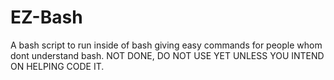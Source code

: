 # EZ-Bash
A bash script to run inside of bash giving easy commands for people whom dont understand bash.
NOT DONE, DO NOT USE YET UNLESS YOU INTEND ON HELPING CODE IT.
